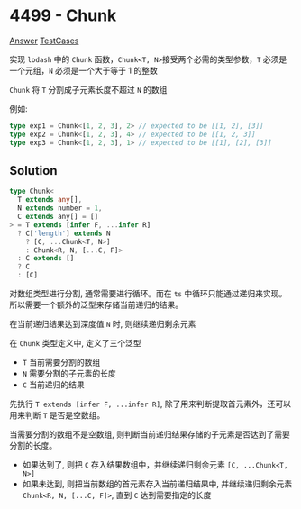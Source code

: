 # 4499 - Chunk

[Answer](https://github.com/lybenson/ts-checker/blob/master/src/4499-medium-chunk/template.ts) [TestCases](https://github.com/lybenson/ts-checker/blob/master/src/4499-medium-chunk/test-cases.ts)

实现 `lodash` 中的 `Chunk` 函数，`Chunk<T, N>`接受两个必需的类型参数，`T` 必须是一个元组，`N` 必须是一个大于等于 1 的整数

`Chunk` 将 `T` 分割成子元素长度不超过 `N` 的数组

例如:

```ts
type exp1 = Chunk<[1, 2, 3], 2> // expected to be [[1, 2], [3]]
type exp2 = Chunk<[1, 2, 3], 4> // expected to be [[1, 2, 3]]
type exp3 = Chunk<[1, 2, 3], 1> // expected to be [[1], [2], [3]]
```

## Solution

```ts
type Chunk<
  T extends any[],
  N extends number = 1,
  C extends any[] = []
> = T extends [infer F, ...infer R]
  ? C['length'] extends N
    ? [C, ...Chunk<T, N>]
    : Chunk<R, N, [...C, F]>
  : C extends []
  ? C
  : [C]
```

对数组类型进行分割, 通常需要进行循环。而在 `ts` 中循环只能通过递归来实现。所以需要一个额外的泛型来存储当前递归的结果。

在当前递归结果达到深度值 `N` 时, 则继续递归剩余元素

在 `Chunk` 类型定义中, 定义了三个泛型

- `T` 当前需要分割的数组
- `N` 需要分割的子元素的长度
- `C` 当前递归的结果

先执行 `T extends [infer F, ...infer R]`, 除了用来判断提取首元素外，还可以用来判断 `T` 是否是空数组。

当需要分割的数组不是空数组, 则判断当前递归结果存储的子元素是否达到了需要分割的长度。

- 如果达到了, 则把 `C` 存入结果数组中，并继续递归剩余元素 `[C, ...Chunk<T, N>]`
- 如果未达到, 则把当前数组的首元素存入当前递归结果中, 并继续递归剩余元素 `Chunk<R, N, [...C, F]>`, 直到 `C` 达到需要指定的长度
